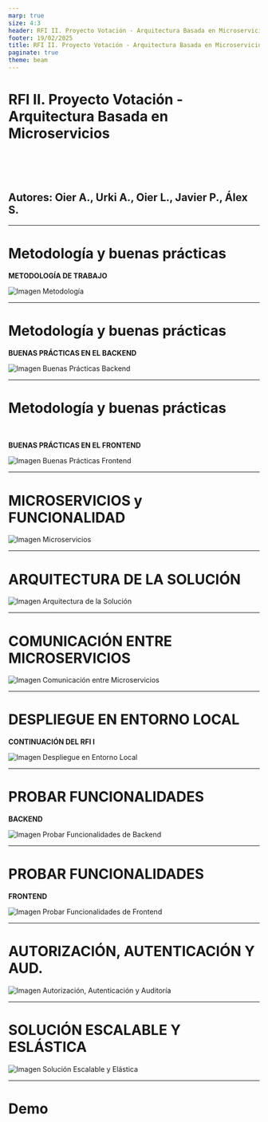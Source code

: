 ```yaml
---
marp: true
size: 4:3
header: RFI II. Proyecto Votación - Arquitectura Basada en Microservicios
footer: 19/02/2025
title: RFI II. Proyecto Votación - Arquitectura Basada en Microservicios
paginate: true
theme: beam
---
```


<!-- _class: title -->

# RFI II. Proyecto Votación - Arquitectura Basada en Microservicios

<br><br><br>

## Autores: Oier A., Urki A., Oier L., Javier P., Álex S.

---

# Metodología y buenas prácticas

**METODOLOGÍA DE TRABAJO**

![Imagen Metodología](images/ADR024.png)

---

# Metodología y buenas prácticas

**BUENAS PRÁCTICAS EN EL BACKEND**

![Imagen Buenas Prácticas Backend](images/ADR013.png)

---

# Metodología y buenas prácticas

<br>

**BUENAS PRÁCTICAS EN EL FRONTEND**

![Imagen Buenas Prácticas Frontend](images/ADR014.png)

---

# MICROSERVICIOS y FUNCIONALIDAD

![Imagen Microservicios](images/ADR015-ADR016.png)

---

# ARQUITECTURA DE LA SOLUCIÓN

![Imagen Arquitectura de la Solución](images/ADR017.png)

---

# COMUNICACIÓN ENTRE MICROSERVICIOS

![Imagen Comunicación entre Microservicios](images/ADR018.png)

---

# DESPLIEGUE EN ENTORNO LOCAL

**CONTINUACIÓN DEL RFI I**

![Imagen Despliegue en Entorno Local](images/ADR019.png)

---

# PROBAR FUNCIONALIDADES

**BACKEND**

![Imagen Probar Funcionalidades de Backend](images/ADR020.png)

---

# PROBAR FUNCIONALIDADES

**FRONTEND**

![Imagen Probar Funcionalidades de Frontend](images/ADR021.png)

---

# AUTORIZACIÓN, AUTENTICACIÓN Y AUD.

![Imagen Autorización, Autenticación y Auditoría](images/ADR022.png)

---

# SOLUCIÓN ESCALABLE Y ESLÁSTICA

![Imagen Solución Escalable y Elástica](images/ADR023.png)

---

<!-- _class: title -->

# Demo
